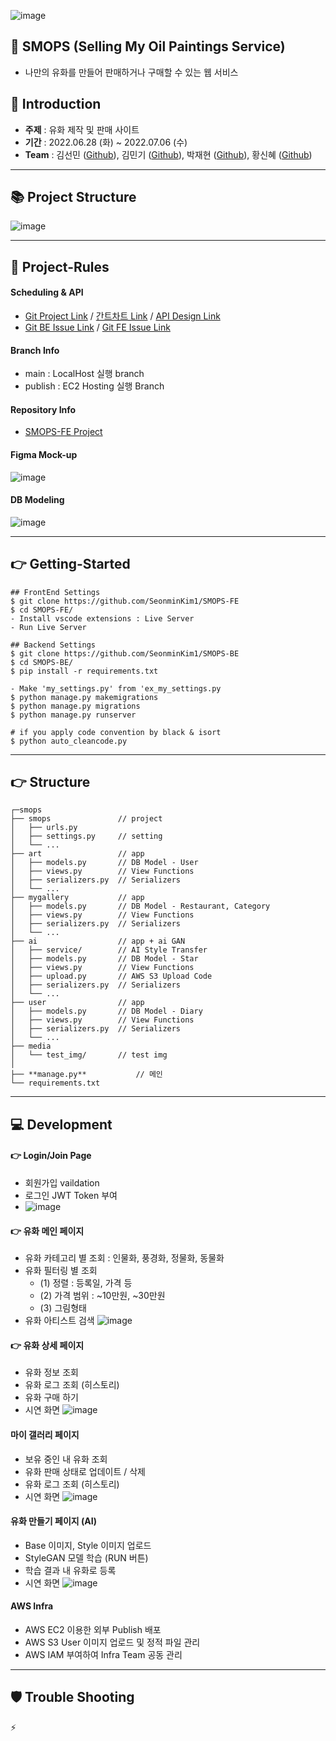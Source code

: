![image](https://user-images.githubusercontent.com/33525798/177453882-a8d55a06-1556-4a63-b1f8-244fca57b0a4.png)

## :owl: SMOPS (Selling My Oil Paintings Service)
- 나만의 유화를 만들어 판매하거나 구매할 수 있는 웹 서비스

## :panda_face: Introduction
- **주제** : 유화 제작 및 판매 사이트 
- **기간** : 2022.06.28 (화) ~ 2022.07.06 (수)
- **Team** : 김선민 ([Github](https://github.com/SeonminKim1)), 김민기 ([Github](https://github.com/kmingky)), 박재현 ([Github](https://github.com/Aeius)), 황신혜 ([Github](https://github.com/hwangshinhye)) 

<hr>

## 📚 Project Structure
![image](https://user-images.githubusercontent.com/33525798/177453424-fbabf1d3-6109-4e68-a9cd-83c265fc4637.png)
<hr>

## :handshake: Project-Rules
#### Scheduling & API 
- [Git Project Link](https://github.com/SeonminKim1/SMOPS-BE/projects/1) / [간트차트 Link](https://docs.google.com/spreadsheets/d/1_1Sx46dnKnI8_DLJQzAASMSr7u525RFjm2Iat0beU14/edit#gid=375979933) / [API Design Link](https://www.notion.so/12cc32feafcb4e81b2377f07b04a6824?v=5b05b526a18e434cb44d62f044b26bf7)
- [Git BE Issue Link](https://github.com/SeonminKim1/SMOPS-BE/issues) / [Git FE Issue Link](https://github.com/SeonminKim1/SMOPS-FE/issues)

#### Branch Info
- main : LocalHost 실행 branch
- publish : EC2 Hosting 실행 Branch

#### Repository Info
- [SMOPS-FE Project](https://github.com/SeonminKim1/SMOPS-FE)

#### Figma Mock-up
![image](https://user-images.githubusercontent.com/33525798/177453735-59c483e0-a638-42fd-bccb-47b1795641a3.png)

#### DB Modeling   
![image](https://user-images.githubusercontent.com/33525798/177455609-da9e00a8-560e-45d2-a174-b300e86b18c6.png)

<hr>

## 👉 Getting-Started

``` Run
## FrontEnd Settings
$ git clone https://github.com/SeonminKim1/SMOPS-FE
$ cd SMOPS-FE/
- Install vscode extensions : Live Server 
- Run Live Server

## Backend Settings
$ git clone https://github.com/SeonminKim1/SMOPS-BE
$ cd SMOPS-BE/
$ pip install -r requirements.txt

- Make 'my_settings.py' from 'ex_my_settings.py
$ python manage.py makemigrations
$ python manage.py migrations
$ python manage.py runserver

# if you apply code convention by black & isort
$ python auto_cleancode.py
```

<hr>

## 👉 Structure
```
┌─smops
├── smops               // project
│   ├── urls.py       
│   ├── settings.py     // setting
│   └── ...
├── art                 // app
│   ├── models.py       // DB Model - User
│   ├── views.py        // View Functions
│   ├── serializers.py  // Serializers
│   └── ...
├── mygallery           // app
│   ├── models.py       // DB Model - Restaurant, Category
│   ├── views.py        // View Functions
│   ├── serializers.py  // Serializers
│   └── ...
├── ai                  // app + ai GAN
│   ├── service/        // AI Style Transfer 
│   ├── models.py       // DB Model - Star 
│   ├── views.py        // View Functions
│   ├── upload.py       // AWS S3 Upload Code 
│   ├── serializers.py  // Serializers
│   └── ...
├── user                // app
│   ├── models.py       // DB Model - Diary
│   ├── views.py        // View Functions
│   ├── serializers.py  // Serializers
│   └── ...
├── media 
│   └── test_img/       // test img    
│
├── **manage.py**           // 메인
└── requirements.txt
```

<hr>


## :computer: Development

#### 👉 Login/Join Page
- 회원가입 vaildation
- 로그인 JWT Token 부여
- ![image](https://user-images.githubusercontent.com/33525798/177491113-4c7bfeba-a06b-4318-8284-645b2d04ffa4.png)


#### 👉 유화 메인 페이지
- 유화 카테고리 별 조회 : 인물화, 풍경화, 정물화, 동물화
- 유화 필터링 별 조회
   - (1) 정렬 : 등록일, 가격 등
   - (2) 가격 범위 : ~10만원, ~30만원
   - (3) 그림형태
- 유화 아티스트 검색
![image](https://user-images.githubusercontent.com/33525798/177491092-a2c4d2d8-fec9-46ad-bb43-9db7761b5c94.png)


#### 👉 유화 상세 페이지
- 유화 정보 조회
- 유화 로그 조회 (히스토리)
- 유화 구매 하기
- 시연 화면
![image](https://user-images.githubusercontent.com/33525798/177491675-803cad93-8ec6-470e-90aa-61da4d945b94.png)


#### 마이 갤러리 페이지
- 보유 중인 내 유화 조회
- 유화 판매 상태로 업데이트 / 삭제
- 유화 로그 조회 (히스토리)
- 시연 화면
![image](https://user-images.githubusercontent.com/33525798/177492835-9ad05cae-e962-4795-ac32-a4a225aa4836.png)


#### 유화 만들기 페이지 (AI)
- Base 이미지, Style 이미지 업로드
- StyleGAN 모델 학습 (RUN 버튼)
- 학습 결과 내 유화로 등록
- 시연 화면
![image](https://user-images.githubusercontent.com/33525798/177491166-fcc523d5-d761-4d6f-9bf1-55dc5188695a.png)


#### AWS Infra
- AWS EC2 이용한 외부 Publish 배포
- AWS S3 User 이미지 업로드 및 정적 파일 관리 
- AWS IAM 부여하여 Infra Team 공동 관리

<hr>

## 🛡 Trouble Shooting
⚡ 
